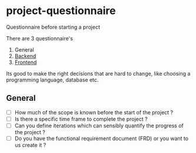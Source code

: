 # project-questionnaire
Questionnaire before starting a project

There are 3 questionnaire's

1. General
2. [Backend](backend/README.md)
3. [Frontend](frontend/README.md)

Its good to make the right decisions that are hard to change, like choosing a programming language, database etc.

## General

- [ ] How much of the scope is known before the start of the project ?
- [ ] Is there a specific time frame to complete the project ?
- [ ] Can you define iterations which can sensibly quantify the progress of the project ?
- [ ] Do you have the functional requirement document (FRD) or you want to us create it ?
